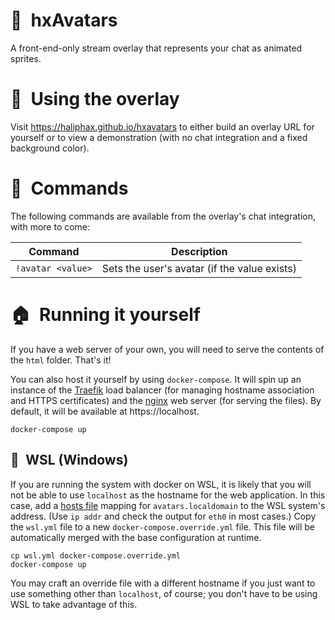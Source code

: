 # 👾 hxAvatars

A front-end-only stream overlay that represents your chat as animated sprites.

# 🎥 Using the overlay

Visit https://haliphax.github.io/hxavatars to either build an overlay URL for
yourself or to view a demonstration (with no chat integration and a fixed
background color).

# 🎲 Commands

The following commands are available from the overlay's chat integration, with
more to come:

| Command           | Description                                  |
| ----------------- | -------------------------------------------- |
| `!avatar <value>` | Sets the user's avatar (if the value exists) |

# 🏠 Running it yourself

If you have a web server of your own, you will need to serve the contents of
the `html` folder. That's it!

You can also host it yourself by using `docker-compose`. It will spin up an
instance of the [Traefik] load balancer (for managing hostname association
and HTTPS certificates) and the [nginx] web server (for serving the files).
By default, it will be available at https://localhost.

```shell
docker-compose up
```

## 🐧 WSL (Windows)

If you are running the system with docker on WSL, it is likely that you will
not be able to use `localhost` as the hostname for the web application. In this
case, add a [hosts file] mapping for `avatars.localdomain` to the WSL system's
address. (Use `ip addr` and check the output for `eth0` in most cases.) Copy
the `wsl.yml` file to a new `docker-compose.override.yml` file. This file will
be automatically merged with the base configuration at runtime.

```shell
cp wsl.yml docker-compose.override.yml
docker-compose up
```

You may craft an override file with a different hostname if you just want to
use something other than `localhost`, of course; you don't have to be using WSL
to take advantage of this.

[hosts file]: https://www.freecodecamp.org/news/how-to-find-and-edit-a-windows-hosts-file/
[nginx]: https://nginx.org
[Traefik]: https://traefik.io
